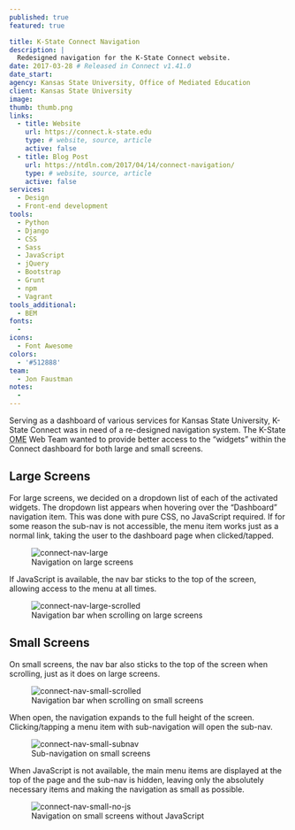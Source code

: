 ```yaml
---
published: true
featured: true

title: K-State Connect Navigation
description: |
  Redesigned navigation for the K-State Connect website.
date: 2017-03-28 # Released in Connect v1.41.0
date_start:
agency: Kansas State University, Office of Mediated Education
client: Kansas State University
image:
thumb: thumb.png
links:
  - title: Website
    url: https://connect.k-state.edu
    type: # website, source, article
    active: false
  - title: Blog Post
    url: https://ntdln.com/2017/04/14/connect-navigation/
    type: # website, source, article
    active: false
services:
  - Design
  - Front-end development
tools:
  - Python
  - Django
  - CSS
  - Sass
  - JavaScript
  - jQuery
  - Bootstrap
  - Grunt
  - npm
  - Vagrant
tools_additional:
  - BEM
fonts:
  -
icons:
  - Font Awesome
colors:
  - '#512888'
team:
  - Jon Faustman
notes:
  -
---
```


Serving as a dashboard of various services for Kansas State University, K-State Connect was in need of a re-designed navigation system. The K-State <abbr title="Office of Mediated Education">OME</abbr> Web Team wanted to provide better access to the “widgets” within the Connect dashboard for both large and small screens.

## Large Screens

For large screens, we decided on a dropdown list of each of the activated widgets. The dropdown list appears when hovering over the “Dashboard” navigation item. This was done with pure CSS, no JavaScript required. If for some reason the sub-nav is not accessible, the menu item works just as a normal link, taking the user to the dashboard page when clicked/tapped.

<figure>
  <img src="connect-nav-large.jpg" alt="connect-nav-large">
  <figcaption>Navigation on large screens</figcaption>
</figure>

If JavaScript is available, the nav bar sticks to the top of the screen, allowing access to the menu at all times.

<figure>
  <img src="connect-nav-large-scrolled.jpg" alt="connect-nav-large-scrolled">
  <figcaption>Navigation bar when scrolling on large screens</figcaption>
</figure>

## Small Screens

On small screens, the nav bar also sticks to the top of the screen when scrolling, just as it does on large screens.

<figure>
  <img src="connect-nav-small-scrolled.jpg" alt="connect-nav-small-scrolled">
  <figcaption>Navigation bar when scrolling on small screens</figcaption>
</figure>

When open, the navigation expands to the full height of the screen. Clicking/tapping a menu item with sub-navigation will open the sub-nav.

<figure>
  <img src="connect-nav-small-subnav.png" alt="connect-nav-small-subnav">
  <figcaption>Sub-navigation on small screens</figcaption>
</figure>

When JavaScript is not available, the main menu items are displayed at the top of the page and the sub-nav is hidden, leaving only the absolutely necessary items and making the navigation as small as possible.

<figure>
  <img src="connect-nav-small-no-js.jpg" alt="connect-nav-small-no-js">
  <figcaption>Navigation on small screens without JavaScript</figcaption>
</figure>
